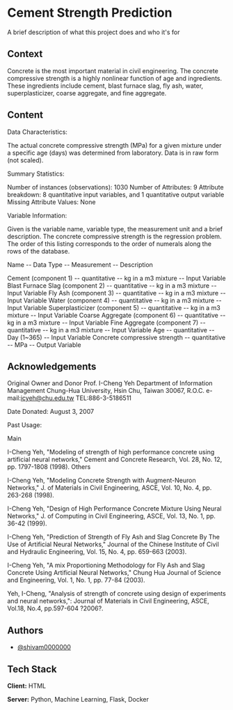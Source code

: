 
# Cement Strength Prediction

A brief description of what this project does and who it's for


## Context
Concrete is the most important material in civil engineering. The
concrete compressive strength is a highly nonlinear function of age and
ingredients. These ingredients include cement, blast furnace slag, fly ash,
water, superplasticizer, coarse aggregate, and fine aggregate.
## Content
Data Characteristics:

The actual concrete compressive strength (MPa) for a given mixture under a
specific age (days) was determined from laboratory. Data is in raw form (not scaled).

Summary Statistics:

Number of instances (observations): 1030
Number of Attributes: 9
Attribute breakdown: 8 quantitative input variables, and 1 quantitative output variable
Missing Attribute Values: None

Variable Information:

Given is the variable name, variable type, the measurement unit and a brief description.
The concrete compressive strength is the regression problem. The order of this listing
corresponds to the order of numerals along the rows of the database.

Name -- Data Type -- Measurement -- Description

Cement (component 1) -- quantitative -- kg in a m3 mixture -- Input Variable
Blast Furnace Slag (component 2) -- quantitative -- kg in a m3 mixture -- Input Variable
Fly Ash (component 3) -- quantitative -- kg in a m3 mixture -- Input Variable
Water (component 4) -- quantitative -- kg in a m3 mixture -- Input Variable
Superplasticizer (component 5) -- quantitative -- kg in a m3 mixture -- Input Variable
Coarse Aggregate (component 6) -- quantitative -- kg in a m3 mixture -- Input Variable
Fine Aggregate (component 7) -- quantitative -- kg in a m3 mixture -- Input Variable
Age -- quantitative -- Day (1~365) -- Input Variable
Concrete compressive strength -- quantitative -- MPa -- Output Variable
## Acknowledgements

 Original Owner and Donor
Prof. I-Cheng Yeh
Department of Information Management
Chung-Hua University,
Hsin Chu, Taiwan 30067, R.O.C.
e-mail:icyeh@chu.edu.tw
TEL:886-3-5186511

Date Donated: August 3, 2007

Past Usage:

Main

I-Cheng Yeh, "Modeling of strength of high performance concrete using artificial
neural networks," Cement and Concrete Research, Vol. 28, No. 12, pp. 1797-1808 (1998).
Others

I-Cheng Yeh, "Modeling Concrete Strength with Augment-Neuron Networks," J. of
Materials in Civil Engineering, ASCE, Vol. 10, No. 4, pp. 263-268 (1998).

I-Cheng Yeh, "Design of High Performance Concrete Mixture Using Neural Networks,"
J. of Computing in Civil Engineering, ASCE, Vol. 13, No. 1, pp. 36-42 (1999).

I-Cheng Yeh, "Prediction of Strength of Fly Ash and Slag Concrete By The Use of
Artificial Neural Networks," Journal of the Chinese Institute of Civil and Hydraulic
Engineering, Vol. 15, No. 4, pp. 659-663 (2003).

I-Cheng Yeh, "A mix Proportioning Methodology for Fly Ash and Slag Concrete Using
Artificial Neural Networks," Chung Hua Journal of Science and Engineering, Vol. 1, No.
1, pp. 77-84 (2003).

Yeh, I-Cheng, "Analysis of strength of concrete using design of experiments and
neural networks,": Journal of Materials in Civil Engineering, ASCE, Vol.18, No.4,
pp.597-604 ?2006?.


## Authors

- [@shivam0000000](https://github.com/Shivam0000000/cement-strength-prediction)


## Tech Stack

**Client:** HTML

**Server:** Python, Machine Learning, Flask, Docker

